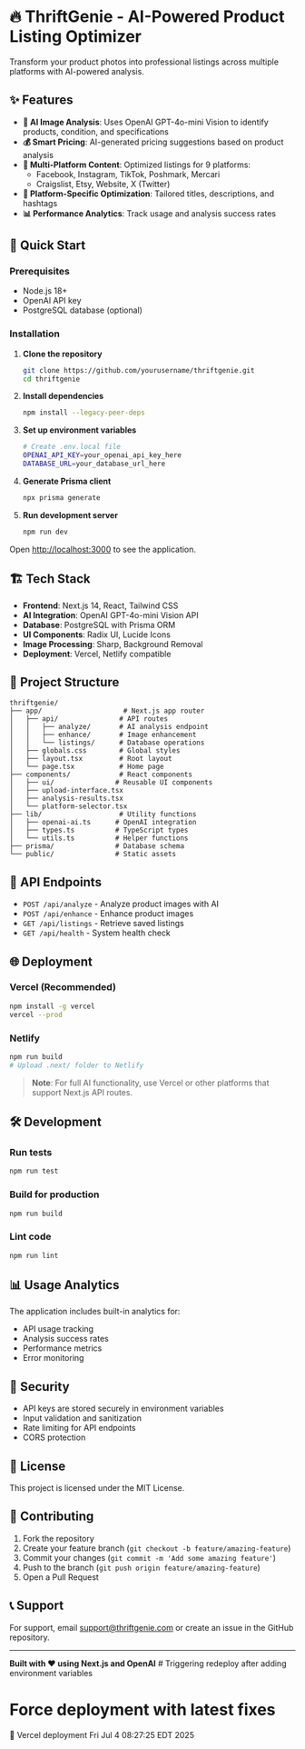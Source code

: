 # 🔥 ThriftGenie - AI-Powered Product Listing Optimizer

Transform your product photos into professional listings across multiple platforms with AI-powered analysis.

## ✨ Features

- **🤖 AI Image Analysis**: Uses OpenAI GPT-4o-mini Vision to identify products, condition, and specifications
- **💰 Smart Pricing**: AI-generated pricing suggestions based on product analysis
- **📝 Multi-Platform Content**: Optimized listings for 9 platforms:
  - Facebook, Instagram, TikTok, Poshmark, Mercari
  - Craigslist, Etsy, Website, X (Twitter)
- **🎯 Platform-Specific Optimization**: Tailored titles, descriptions, and hashtags
- **📊 Performance Analytics**: Track usage and analysis success rates

## 🚀 Quick Start

### Prerequisites
- Node.js 18+ 
- OpenAI API key
- PostgreSQL database (optional)

### Installation

1. **Clone the repository**
   ```bash
   git clone https://github.com/yourusername/thriftgenie.git
   cd thriftgenie
   ```

2. **Install dependencies**
   ```bash
   npm install --legacy-peer-deps
   ```

3. **Set up environment variables**
   ```bash
   # Create .env.local file
   OPENAI_API_KEY=your_openai_api_key_here
   DATABASE_URL=your_database_url_here
   ```

4. **Generate Prisma client**
   ```bash
   npx prisma generate
   ```

5. **Run development server**
   ```bash
   npm run dev
   ```

Open [http://localhost:3000](http://localhost:3000) to see the application.

## 🏗️ Tech Stack

- **Frontend**: Next.js 14, React, Tailwind CSS
- **AI Integration**: OpenAI GPT-4o-mini Vision API
- **Database**: PostgreSQL with Prisma ORM
- **UI Components**: Radix UI, Lucide Icons
- **Image Processing**: Sharp, Background Removal
- **Deployment**: Vercel, Netlify compatible

## 📁 Project Structure

```
thriftgenie/
├── app/                    # Next.js app router
│   ├── api/               # API routes
│   │   ├── analyze/       # AI analysis endpoint
│   │   ├── enhance/       # Image enhancement
│   │   └── listings/      # Database operations
│   ├── globals.css        # Global styles
│   ├── layout.tsx         # Root layout
│   └── page.tsx           # Home page
├── components/            # React components
│   ├── ui/               # Reusable UI components
│   ├── upload-interface.tsx
│   ├── analysis-results.tsx
│   └── platform-selector.tsx
├── lib/                   # Utility functions
│   ├── openai-ai.ts      # OpenAI integration
│   ├── types.ts          # TypeScript types
│   └── utils.ts          # Helper functions
├── prisma/               # Database schema
└── public/               # Static assets
```

## 🔧 API Endpoints

- `POST /api/analyze` - Analyze product images with AI
- `POST /api/enhance` - Enhance product images
- `GET /api/listings` - Retrieve saved listings
- `GET /api/health` - System health check

## 🌐 Deployment

### Vercel (Recommended)
```bash
npm install -g vercel
vercel --prod
```

### Netlify
```bash
npm run build
# Upload .next/ folder to Netlify
```

> **Note**: For full AI functionality, use Vercel or other platforms that support Next.js API routes.

## 🛠️ Development

### Run tests
```bash
npm run test
```

### Build for production
```bash
npm run build
```

### Lint code
```bash
npm run lint
```

## 📊 Usage Analytics

The application includes built-in analytics for:
- API usage tracking
- Analysis success rates
- Performance metrics
- Error monitoring

## 🔐 Security

- API keys are stored securely in environment variables
- Input validation and sanitization
- Rate limiting for API endpoints
- CORS protection

## 📝 License

This project is licensed under the MIT License.

## 🤝 Contributing

1. Fork the repository
2. Create your feature branch (`git checkout -b feature/amazing-feature`)
3. Commit your changes (`git commit -m 'Add some amazing feature'`)
4. Push to the branch (`git push origin feature/amazing-feature`)
5. Open a Pull Request

## 📞 Support

For support, email support@thriftgenie.com or create an issue in the GitHub repository.

---

**Built with ❤️ using Next.js and OpenAI** # Triggering redeploy after adding environment variables
# Force deployment with latest fixes

🚀 Vercel deployment Fri Jul  4 08:27:25 EDT 2025

